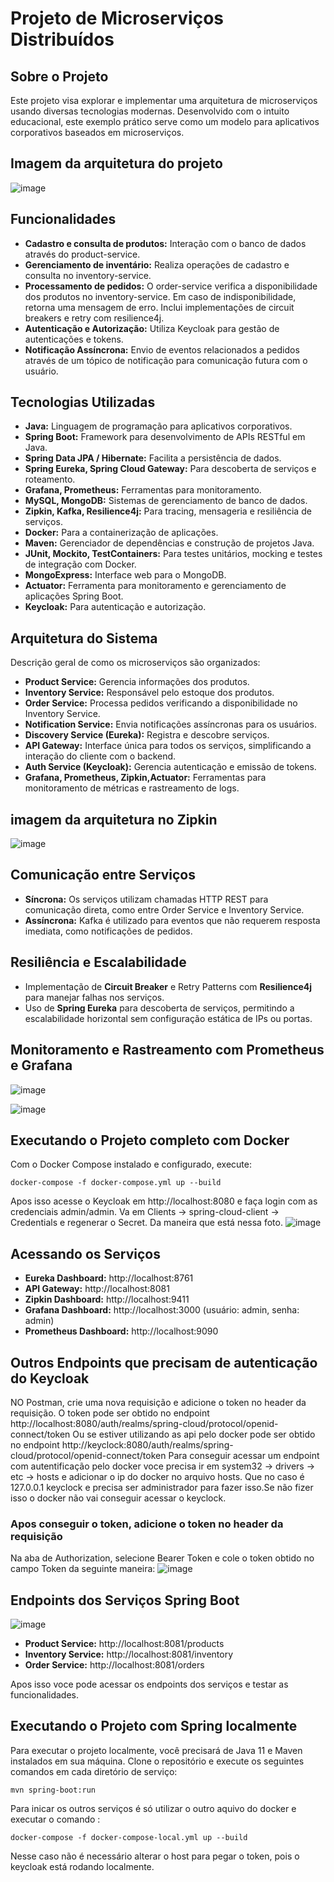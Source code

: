 # Projeto de Microserviços Distribuídos

## Sobre o Projeto
Este projeto visa explorar e implementar uma arquitetura de microserviços usando diversas tecnologias modernas. Desenvolvido com o intuito educacional, este exemplo prático serve como um modelo para aplicativos corporativos baseados em microserviços.

## Imagem da arquitetura do projeto

![image](assets/project-images/project-architecture.png)

## Funcionalidades
- **Cadastro e consulta de produtos:** Interação com o banco de dados através do product-service.
- **Gerenciamento de inventário:** Realiza operações de cadastro e consulta no inventory-service.
- **Processamento de pedidos:** O order-service verifica a disponibilidade dos produtos no inventory-service. Em caso de indisponibilidade, retorna uma mensagem de erro. Inclui implementações de circuit breakers e retry com resilience4j.
- **Autenticação e Autorização:** Utiliza Keycloak para gestão de autenticações e tokens.
- **Notificação Assíncrona:** Envio de eventos relacionados a pedidos através de um tópico de notificação para comunicação futura com o usuário.
## Tecnologias Utilizadas
- **Java:** Linguagem de programação para aplicativos corporativos.
- **Spring Boot:** Framework para desenvolvimento de APIs RESTful em Java.
- **Spring Data JPA / Hibernate:** Facilita a persistência de dados.
- **Spring Eureka, Spring Cloud Gateway:** Para descoberta de serviços e roteamento.
- **Grafana, Prometheus:** Ferramentas para monitoramento.
- **MySQL, MongoDB:** Sistemas de gerenciamento de banco de dados.
- **Zipkin, Kafka, Resilience4j:** Para tracing, mensageria e resiliência de serviços.
- **Docker:** Para a containerização de aplicações.
- **Maven:** Gerenciador de dependências e construção de projetos Java.
- **JUnit, Mockito, TestContainers:** Para testes unitários, mocking e testes de integração com Docker.
- **MongoExpress:** Interface web para o MongoDB.
- **Actuator:** Ferramenta para monitoramento e gerenciamento de aplicações Spring Boot.
- **Keycloak:** Para autenticação e autorização.

## Arquitetura do Sistema
Descrição geral de como os microserviços são organizados:

- **Product Service:** Gerencia informações dos produtos.
- **Inventory Service:** Responsável pelo estoque dos produtos.
- **Order Service:** Processa pedidos verificando a disponibilidade no Inventory Service.
- **Notification Service:** Envia notificações assíncronas para os usuários.
- **Discovery Service (Eureka):** Registra e descobre serviços.
- **API Gateway:** Interface única para todos os serviços, simplificando a interação do cliente com o backend.
- **Auth Service (Keycloak):** Gerencia autenticação e emissão de tokens.
- **Grafana, Prometheus, Zipkin,Actuator:** Ferramentas para monitoramento de métricas e rastreamento de logs.

## imagem da arquitetura no Zipkin

![image](assets/project-images/zipkin.png)

## Comunicação entre Serviços
- **Síncrona:** Os serviços utilizam chamadas HTTP REST para comunicação direta, como entre Order Service e Inventory Service.
- **Assíncrona:** Kafka é utilizado para eventos que não requerem resposta imediata, como notificações de pedidos.
## Resiliência e Escalabilidade
- Implementação de **Circuit Breaker** e Retry Patterns com **Resilience4j** para manejar falhas nos serviços.
- Uso de **Spring Eureka** para descoberta de serviços, permitindo a escalabilidade horizontal sem configuração estática de IPs ou portas.

## Monitoramento e Rastreamento com Prometheus e Grafana

![image](assets/project-images/grafana.png)

![image](assets/project-images/prometheus.png)

## Executando o Projeto completo com Docker
Com o Docker Compose instalado e configurado, execute:
````
docker-compose -f docker-compose.yml up --build
````
Apos isso acesse o Keycloak em http://localhost:8080 e faça login com as credenciais admin/admin. Va em Clients -> spring-cloud-client -> Credentials e regenerar o Secret. Da maneira que está nessa foto.
![image](assets/project-images/keycloack.png)

## Acessando os Serviços
- **Eureka Dashboard:** http://localhost:8761
- **API Gateway:** http://localhost:8081
- **Zipkin Dashboard:** http://localhost:9411
- **Grafana Dashboard:** http://localhost:3000 (usuário: admin, senha: admin)
- **Prometheus Dashboard:** http://localhost:9090

## Outros Endpoints que precisam de autenticação do Keycloak
NO Postman, crie uma nova requisição e adicione o token no header da requisição. O token pode ser obtido no endpoint http://localhost:8080/auth/realms/spring-cloud/protocol/openid-connect/token Ou se estiver utilizando as api pelo docker pode ser obtido no endpoint http://keyclock:8080/auth/realms/spring-cloud/protocol/openid-connect/token
Para conseguir acessar um endpoint com autentificação pelo docker voce precisa ir em system32 -> drivers -> etc -> hosts e adicionar o ip do docker no arquivo hosts. Que no caso é 127.0.0.1 keyclock e precisa ser administrador para fazer isso.Se não fizer isso o docker não vai conseguir acessar o keyclock.

### Apos conseguir o token, adicione o token no header da requisição
Na aba de Authorization, selecione Bearer Token e cole o token obtido no campo Token da seguinte maneira:
![image](assets/project-images/postman.png)

## Endpoints dos Serviços Spring Boot
![image](assets/project-images/eureka.png)
- **Product Service:** http://localhost:8081/products
- **Inventory Service:** http://localhost:8081/inventory
- **Order Service:** http://localhost:8081/orders

Apos isso voce pode acessar os endpoints dos serviços e testar as funcionalidades.

## Executando o Projeto com Spring localmente 
Para executar o projeto localmente, você precisará de Java 11 e Maven instalados em sua máquina. Clone o repositório e execute os seguintes comandos em cada diretório de serviço:

````
mvn spring-boot:run
````
Para inicar os outros serviços é só utilizar o outro aquivo do docker e executar o comando :

````
docker-compose -f docker-compose-local.yml up --build
````
Nesse caso não é necessário alterar o host para pegar o token, pois o keycloak está rodando localmente.